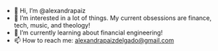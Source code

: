 - 👋 Hi, I’m @alexandrapaiz
- 👀 I’m interested in a lot of things. My current obsessions are finance, tech, music, and theology! 
- 🌱 I’m currently learning about financial engineering!
- 📫 How to reach me: alexandrapaizdelgado@gmail.com

<!---
alexandrapaiz/alexandrapaiz is a ✨ special ✨ repository because its `README.md` (this file) appears on your GitHub profile.
You can click the Preview link to take a look at your changes.
--->
